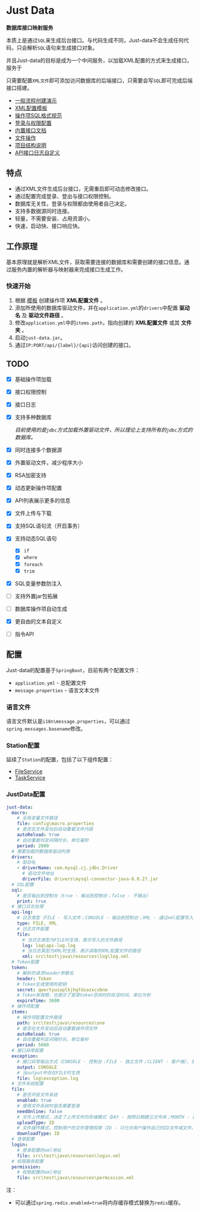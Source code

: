 # Just Data

__数据库接口映射服务__

本质上是通过`SQL`来生成后台接口。与代码生成不同，Just-data不会生成任何代码，只会解析`SQL`语句来生成接口对象。

并且Just-data的目标是成为一个中间服务，以加载XML配置的方式来生成接口，服务于

只需要配置`XML文件`即可添加访问数据库的后端接口，只需要会写`SQL`即可完成后端接口搭建。

- [一般流程创建演示](docs/一般流程说明.md)
- [XML配置模板](docs/template/template.xml)
- [操作项SQL格式规范](docs/操作项SQL格式规范.md)
- [登录与权限配置](docs/登录与权限.md)
- [内置接口文档](docs/内置接口文档.md)
- [文件操作](docs/文件操作.md)
- [项目结构说明](docs/项目结构.md)
- [API接口日志自定义](docs/Api日志.md)

## 特点

* 通过XML文件生成后台接口，无需重启即可动态修改接口。
* 通过配置完成登录、登出与接口权限控制。
* 数据库无关性，登录与权限都由使用者自己决定。
* 支持多数据源同时连接。
* 轻量，不需要安装、占用资源小。
* 快速，启动快、接口响应快。

## 工作原理

基本原理就是解析XML文件，获取需要连接的数据库和需要创建的接口信息。通过服务内置的解析器与映射器来完成接口生成工作。

### 快速开始

1. 根据 [模板](docs/template/template.xml) 创建操作项 __XML配置文件__ 。
2. 添加所使用的数据库驱动文件，并在`application.yml`的`drivers`中配置 __驱动名__ 及 __驱动文件路径__ 。
3. 修改`application.yml`中的`items.path`，指向创建的 __XML配置文件__ 或其 __文件夹__ 。
4. 启动`just-data.jar`。
5. 通过`IP:PORT/api/{label}/{api}`访问创建的接口。

## TODO

* [x] 基础操作项加载
* [x] 接口权限控制
* [x] 接口日志
* [x] 支持多种数据库

  *目前使用的是`jdbc`方式加载外置驱动文件，所以理论上支持所有的`jdbc`方式的数据库。*

* [x] 同时连接多个数据源
* [x] 外置驱动文件，减少程序大小
* [x] RSA加密支持
* [x] 动态更新操作项配置
* [x] API列表展示更多的信息
* [x] 文件上传与下载
* [x] 支持SQL语句流（开启事务）
* [x] 支持动态SQL语句
  * [x] `if`
  * [x] `where`
  * [x] `foreach`
  * [x] `trim`
* [x] SQL变量参数防注入
* [ ] 支持外置jar包拓展
* [ ] 数据库操作项自动生成
* [x] 更自由的文本自定义
* [ ] 指令API

## 配置

Just-data的配置基于`SpringBoot`，目前有两个配置文件：

- `application.yml` - 总配置文件
- `message.properties` - 语言文本文件

### 语言文件

语言文件默认是`i18n\message.properties`，可以通过`spring.messages.basename`修改。

### Station配置

延续了`Station`的配置，包括了以下组件配置：

* [FileService](https://github.com/Verlif/file-spring-boot-starter)
* [TaskService](https://github.com/Verlif/task-spring-boot-starter)

### JustData配置

```yaml
just-data:
  macro:
    # 全局变量文件路径
    file: config\macro.properties
    # 是否在文件变动后自动重载文件内容
    autoReload: true
    # 自动重载判定间隔时长，单位毫秒
    period: 2000
  # 需要加载的数据库驱动列表
  drivers:
    # 驱动名
    - driverName: com.mysql.cj.jdbc.Driver
      # 驱动文件地址
      driverFile: drivers\mysql-connector-java-8.0.27.jar
  # SQL配置
  sql:
    # 是否输出到控制台（true - 输出到控制台；false - 不输出）
    print: true
  # 接口日志处理
  api-log:
    # 日志类型（FILE - 写入文件；CONSOLE - 输出到控制台；XML - 通过xml配置写入数据库）（启用多个类型以“,”隔开，置为空则不启用接口日志）
    type: FILE, XML
    # 日志文件配置
    file:
      # 当日志类型为FILE时生效，表示写入的文件路径
      log: log\api-log.log
      # 当日志类型为XML时生效，表示读取的XML配置文件的路径
      xml: src\test\java\resources\log\log.xml
  # Token配置
  token:
    # 解析的请求header参数名
    header: Token
    # Token生成使用的密钥
    secret: qwertyuioplkjhgfdsazxcvbnm
    # Token有效期，也表示了登录token空闲时的存活时间。单位为秒
    expireTime: 3600
  # 操作项配置
  items:
    # 操作项配置文件路径
    path: src\test\java\resources\one
    # 是否在文件变动后自动重载操作项文件
    autoReload: true
    # 自动重载判定间隔时长，单位毫秒
    period: 5000
  # 接口异常配置
  exception:
    # 接口异常输出方式（CONSOLE - 控制台；FILE - 独立文件；CLIENT - 客户端），多个方式以“,”隔开
    output: CONSOLE
    # 当output中存在FILE时生效
    file: log\exception.log
  # 文件系统配置
  file:
    # 是否开启文件系统
    enabled: true
    # 使用文件系统时是否需要登录
    needOnline: false
    # 文件上传模式，决定了上传文件的存储模式（DAY - 按照日期建立文件夹；MONTH - 按照月份建立文件夹；ID - 根据登录用户ID建立文件夹）
    uploadType: ID
    # 文件操作模式，控制用户的文件管理权限（ID - 只允许用户操作自己的ID文件域文件，配合uploadType(ID)使用；ALL - 无限制）
    downloadType: ID
  # 登录配置
  login:
    # 登录配置的xml地址
    file: src\test\java\resources\login.xml
  # 权限服务配置
  permission:
    # 权限配置的xml地址
    file: src\test\java\resources\permission.xml
```

注：

* 可以通过`spring.redis.enabled=true`将内存缓存模式替换为`redis`缓存。
